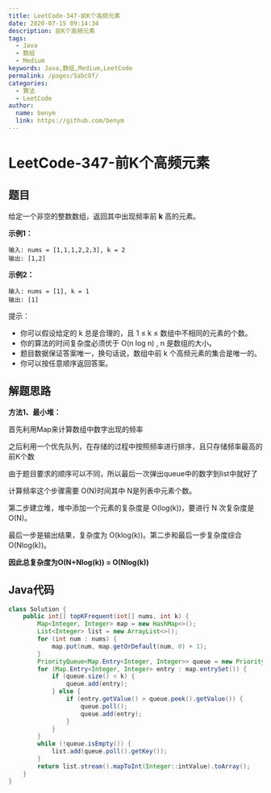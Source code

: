 ```yaml
---
title: LeetCode-347-前K个高频元素
date: 2020-07-15 09:14:34
description: 前K个高频元素
tags: 
  - Java
  - 数组
  - Medium
keywords: Java,数组,Medium,LeetCode
permalink: /pages/5abc8f/
categories: 
  - 算法
  - LeetCode
author: 
  name: benym
  link: https://github.com/benym
---
```


# LeetCode-347-前K个高频元素

## 题目

给定一个非空的整数数组，返回其中出现频率前 **k** 高的元素。



**示例1：**

```
输入: nums = [1,1,1,2,2,3], k = 2
输出: [1,2]
```

**示例2：**

```
输入: nums = [1], k = 1
输出: [1]
```

提示：

- 你可以假设给定的 k 总是合理的，且 1 ≤ k ≤ 数组中不相同的元素的个数。
- 你的算法的时间复杂度必须优于 O(n log n) , n 是数组的大小。
- 题目数据保证答案唯一，换句话说，数组中前 k 个高频元素的集合是唯一的。
- 你可以按任意顺序返回答案。

## 解题思路

**方法1、最小堆：**

首先利用Map来计算数组中数字出现的频率

之后利用一个优先队列，在存储的过程中按照频率进行排序，且只存储频率最高的前K个数

由于题目要求的顺序可以不同，所以最后一次弹出queue中的数字到list中就好了

计算频率这个步骤需要 O(N)时间其中 N是列表中元素个数。

第二步建立堆，堆中添加一个元素的复杂度是 O(log(k))，要进行 N 次复杂度是 O(N)。

最后一步是输出结果，复杂度为 O(klog(k))。第二步和最后一步复杂度综合O(Nlog(k))。

**因此总复杂度为O(N+Nlog(k)) = O(Nlog(k))**

## Java代码


```java
class Solution {
    public int[] topKFrequent(int[] nums, int k) {
        Map<Integer, Integer> map = new HashMap<>();
        List<Integer> list = new ArrayList<>();
        for (int num : nums) {
            map.put(num, map.getOrDefault(num, 0) + 1);
        }
        PriorityQueue<Map.Entry<Integer, Integer>> queue = new PriorityQueue<>((v1, v2) -> v1.getValue() - v2.getValue());
        for (Map.Entry<Integer, Integer> entry : map.entrySet()) {
            if (queue.size() < k) {
                queue.add(entry);
            } else {
                if (entry.getValue() > queue.peek().getValue()) {
                    queue.poll();
                    queue.add(entry);
                }
            }
        }
        while (!queue.isEmpty()) {
            list.add(queue.poll().getKey());
        }
        return list.stream().mapToInt(Integer::intValue).toArray();
    }
}
```



